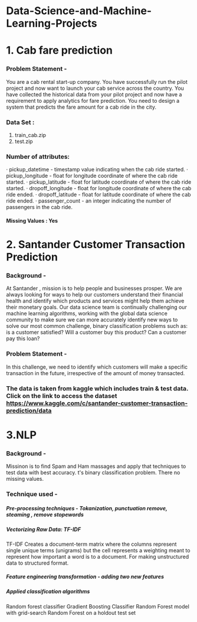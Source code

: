# Data-Science-and-Machine-Learning-Projects

# 1. Cab fare prediction 

### Problem Statement -
You are a cab rental start-up company. You have successfully run the pilot project and
now want to launch your cab service across the country. You have collected the
historical data from your pilot project and now have a requirement to apply analytics for
fare prediction. You need to design a system that predicts the fare amount for a cab ride
in the city.
### Data Set :
1) train_cab.zip
2) test.zip
### Number of attributes:
· pickup_datetime - timestamp value indicating when the cab ride started.
· pickup_longitude - float for longitude coordinate of where the cab ride started.
· pickup_latitude - float for latitude coordinate of where the cab ride started.
· dropoff_longitude - float for longitude coordinate of where the cab ride ended.
· dropoff_latitude - float for latitude coordinate of where the cab ride ended.
· passenger_count - an integer indicating the number of passengers in the cab
ride.
#### Missing Values : Yes

# 2. Santander Customer Transaction Prediction
### Background -
At Santander , mission is to help people and businesses prosper. We are always looking
for ways to help our customers understand their financial health and identify which
products and services might help them achieve their monetary goals.
Our data science team is continually challenging our machine learning algorithms,
working with the global data science community to make sure we can more accurately
identify new ways to solve our most common challenge, binary classification problems
such as: is a customer satisfied? Will a customer buy this product? Can a customer pay
this loan?

### Problem Statement -
In this challenge, we need to identify which customers will make a specific transaction in
the future, irrespective of the amount of money transacted.

### The data is taken from kaggle which includes train & test data. Click on the link to access the dataset https://www.kaggle.com/c/santander-customer-transaction-prediction/data

# 3.NLP 
### Background -
Missinon is to find Spam and Ham massages and apply that techniques to test data with best accuracy. t's binary classification problem. There no missing values.

### Technique used -
##### Pre-processing techniques - Tokanization, punctuation remove, steaming , remove stopewords
##### Vectorizing Raw Data: TF-IDF
TF-IDF Creates a document-term matrix where the columns represent single unique terms (unigrams) but the cell represents a weighting meant to represent how important a word is to a document. For making unstructured data to structured format.
##### Feature engineering transformation - adding two new features
##### Applied classification algorithms
Random forest classifier
Gradient Boosting Classifier
Random Forest model with grid-search
Random Forest on a holdout test set

